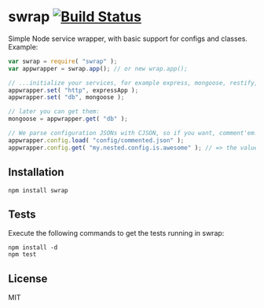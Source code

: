 # swrap [![Build Status](https://travis-ci.org/injoin/swrap.png?branch=master)](https://travis-ci.org/injoin/swrap)

Simple Node service wrapper, with basic support for configs and classes.
Example:

```javascript
var swrap = require( "swrap" );
var appwrapper = swrap.app(); // or new wrap.app();

// ...initialize your services, for example express, mongoose, restify, etc:
appwrapper.set( "http", expressApp );
appwrapper.set( "db", mongoose );

// later you can get them:
mongoose = appwrapper.get( "db" );

// We parse configuration JSONs with CJSON, so if you want, comment'em!
appwrapper.config.load( "config/commented.json" );
appwrapper.config.get( "my.nested.config.is.awesome" ); // => the value of your config!
```

## Installation
```shell
npm install swrap
```

## Tests
Execute the following commands to get the tests running in swrap:

```shell
npm install -d
npm test
```

## License
MIT
